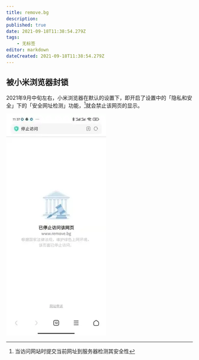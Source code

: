 ```yaml
---
title: remove.bg
description: 
published: true
date: 2021-09-18T11:38:54.279Z
tags:
    - 无标签
editor: markdown
dateCreated: 2021-09-18T11:38:54.279Z
---
```


## 被小米浏览器封锁

2021年9月中旬左右，小米浏览器在默认的设置下，即开启了设置中的「隐私和安全」下的「安全网址检测」功能，[^surlc]就会禁止该网页的显示。

[^surlc]: 当访问网站时提交当前网址到服务器检测其安全性

![已停止访问该网页](/src/website/remove.bg/URL_b.webp)
